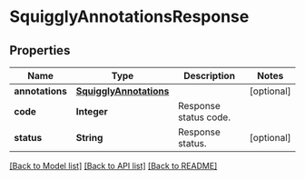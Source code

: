 ﻿
# SquigglyAnnotationsResponse


## Properties
Name | Type | Description | Notes
------------ | ------------- | ------------- | -------------
**annotations** | [**SquigglyAnnotations**](SquigglyAnnotations.md) |  | [optional]
**code** | **Integer** | Response status code. | 
**status** | **String** | Response status. | [optional]


[[Back to Model list]](../README.md#documentation-for-models) [[Back to API list]](../README.md#documentation-for-api-endpoints) [[Back to README]](../README.md)


